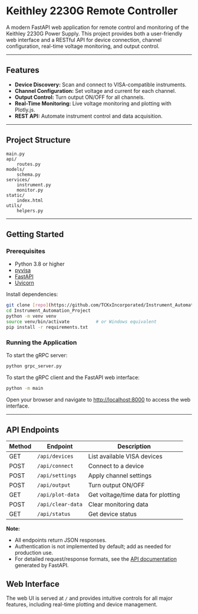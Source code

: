 # Keithley 2230G Remote Controller

A modern FastAPI web application for remote control and monitoring of the Keithley 2230G Power Supply. This project provides both a user-friendly web interface and a RESTful API for device connection, channel configuration, real-time voltage monitoring, and output control.

---

## Features

- **Device Discovery:** Scan and connect to VISA-compatible instruments.
- **Channel Configuration:** Set voltage and current for each channel.
- **Output Control:** Turn output ON/OFF for all channels.
- **Real-Time Monitoring:** Live voltage monitoring and plotting with Plotly.js.
- **REST API:** Automate instrument control and data acquisition.

---

## Project Structure

```
main.py
api/
    routes.py
models/
    schema.py
services/
    instrument.py
    monitor.py
static/
    index.html
utils/
    helpers.py
```

---

## Getting Started

### Prerequisites

- Python 3.8 or higher
- [pyvisa](https://pyvisa.readthedocs.io/)
- [FastAPI](https://fastapi.tiangolo.com/)
- [Uvicorn](https://www.uvicorn.org/)

Install dependencies:

```sh
git clone [repo](https://github.com/TCKxIncorporated/Instrument_Automation_Project.git)
cd Instrument_Automation_Project
python -m venv venv
source venv/bin/activate          # or Windows equivalent
pip install -r requirements.txt
```

### Running the Application

To start the gRPC server:

```sh
python grpc_server.py 
```

To start the gRPC client and the FastAPI web interface:

```sh
python -m main
```

Open your browser and navigate to [http://localhost:8000](http://localhost:8000) to access the web interface.

---

## API Endpoints

| Method | Endpoint           | Description                        |
|--------|--------------------|------------------------------------|
| GET    | `/api/devices`     | List available VISA devices        |
| POST   | `/api/connect`     | Connect to a device                |
| POST   | `/api/settings`    | Apply channel settings             |
| POST   | `/api/output`      | Turn output ON/OFF                 |
| GET    | `/api/plot-data`   | Get voltage/time data for plotting |
| POST   | `/api/clear-data`  | Clear monitoring data              |
| GET    | `/api/status`      | Get device status                  |

**Note:**  
- All endpoints return JSON responses.  
- Authentication is not implemented by default; add as needed for production use.  
- For detailed request/response formats, see the [API documentation](http://localhost:8000/docs) generated by FastAPI.

## Web Interface

The web UI is served at `/` and provides intuitive controls for all major features, including real-time plotting and device management.
